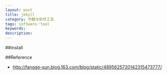 ```yaml
---
layout: post
title: jekyll
category: 书籍与软件工具
tags: software／tool
keywords:
description: 
---
```

##install

##Reference
* <http://fangge-sun.blog.163.com/blog/static/4895625720142315473777/>
